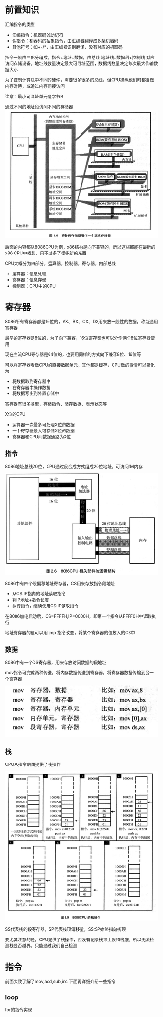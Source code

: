# 前置知识
汇编指令的类型
- 汇编指令：机器码的助记符
- 伪指令：机器码的抽象指令，由汇编器翻译成多条机器码
- 其他符号：如+-/*，由汇编器识别翻译，没有对应的机器码

指令一般由三部分组成，指令+地址+数据，由总线 地址线+数据线+控制线 对应访问存储设备，地址线数量决定最大可寻址范围，数据线数量决定每次最大传输数据大小

为了控制计算机中不同的硬件，需要很多很多的总线，但CPU操纵他们时都当做内存对待，或通过内存间接访问

注意：最小可寻址单元是字节B

通过不同的地址段访问不同的存储器
![](img/1.png)

后面的内容都以8086CPU为例，x86结构是向下兼容的，所以这些都能在最新的x86 CPU中找到，只不过多了很多新的东西

CPU大概分为四部分，运算器，控制器，寄存器，内部总线

- 运算器：信息处理
- 寄存器：信息存储
- 控制器：CPU中的CPU

# 寄存器

8086所有寄存器都是16位的，AX、BX、CX、DX用来放一般性的数据，称为通用寄存器

最早的寄存器是8位的，为了向下兼容，16位寄存器也可以分作俩个8位寄存器使用

现在主流CPU寄存器是64位的，也要用同样的方式向下兼容8位、16位等

可以将寄存器看做CPU的直接数据单元，其他都是缓存，CPU做的事情可以简化为

- 将数据取到寄存器中
- 在寄存器中操作数据
- 将数据写出到外置存储中

寄存器有很多类型，存储指令、储存数据、表示状态等

X位的CPU
- 运算器一次最多可处理X位的数据
- 一个寄存器最大可存储X位的数据
- 寄存器和CPU间数据通路为X位

## 指令
8086地址总线20位，CPU通过段合成方式组成20位地址，可访问1M内存

![](img/3.png)

8086中有四个段偏移地址寄存器，CS用来存放指令段地址

- 从CS:IP指向的地址读取指令
- 将IP地址+指令长度
- 执行指令，继续使用CS:IP读取指令

在8086加电启动后，CS=FFFFH,IP=0000H，即第一个指令从FFFF0H中读取执行

地址寄存器的值可以用 jmp 指令改变，将某个寄存器的值放入的CS中

## 数据
8086中有一个DS寄存器，用来存放访问数据的段地址

mov指令可完成两种传送，将内存数据传送到寄存器，将寄存器数据传输到另一个寄存器

![](img/4.png)

## 栈
CPU从指令层面提供了栈操作

![](img/5.png)

SS代表栈的段寄存器，SP代表栈顶偏移量，SS:SP始终指向栈顶

要尤其注意的是，CPU提供了栈操作，但没有记录栈顶上限和栈底，所以无法检测栈是否越界，只能通过我们自己检测

# 指令
前面大致了解了mov,add,sub,inc 下面再详细介绍一些指令

## loop
for的指令实现
